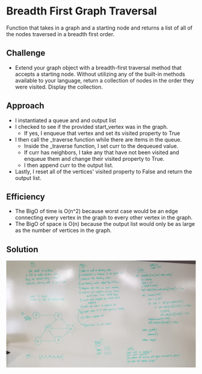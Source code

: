 # Breadth First Graph Traversal
Function that takes in a graph and a starting node and returns a list of all of the nodes traversed in a breadth first order.

## Challenge
- Extend your graph object with a breadth-first traversal method that accepts a starting node. Without utilizing any of the built-in methods available to your language, return a collection of nodes in the order they were visited. Display the collection.

## Approach
- I instantiated a queue and and output list
- I checked to see if the provided start_vertex was in the graph.
    - If yes, I enqueue that vertex and set its visited property to True
- I then call the _traverse function while there are items in the queue.
    - Inside the _traverse function, I set curr to the dequeued value.
    - If curr has neighbors, I take any that have not been visited and enqueue them and change their visited property to True.
    - I then append curr to the output list.
- Lastly, I reset all of the vertices' visited property to False and return the output list.

## Efficiency
- The BigO of time is O(n^2) because worst case would be an edge connecting every vertex in the graph to every other vertex in the graph.
- The BigO of space is O(n) because the output list would only be as large as the number of vertices in the graph.

## Solution
![breadth_first_graph image](../assets/breadth_first_graph.jpg)



